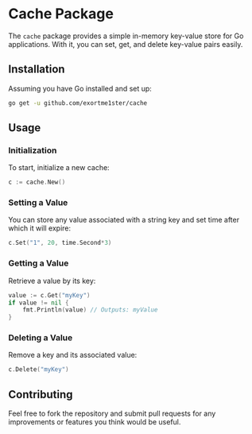 # Cache Package

The `cache` package provides a simple in-memory key-value store for Go applications. With it, you can set, get, and delete key-value pairs easily.

## Installation

Assuming you have Go installed and set up:

```bash
go get -u github.com/exortme1ster/cache
```

## Usage

### Initialization

To start, initialize a new cache:

```go
c := cache.New()
```

### Setting a Value

You can store any value associated with a string key and set time after which it will expire:

```go
c.Set("1", 20, time.Second*3)
```

### Getting a Value

Retrieve a value by its key:

```go
value := c.Get("myKey")
if value != nil {
    fmt.Println(value) // Outputs: myValue
}
```

### Deleting a Value

Remove a key and its associated value:

```go
c.Delete("myKey")
```

## Contributing

Feel free to fork the repository and submit pull requests for any improvements or features you think would be useful.